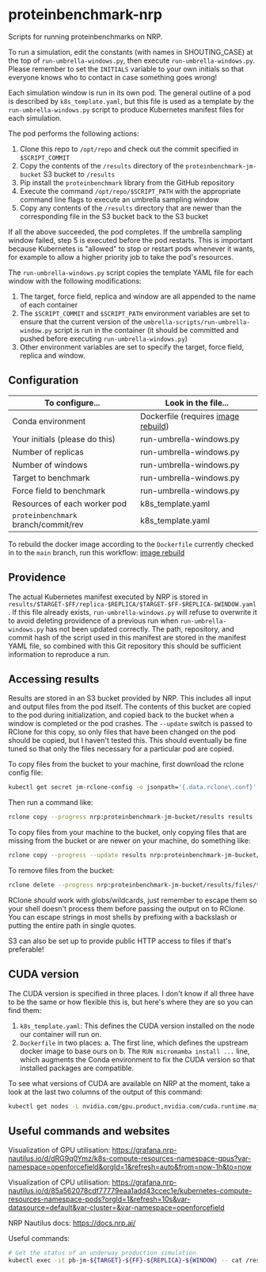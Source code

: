 # proteinbenchmark-nrp

Scripts for running proteinbenchmarks on NRP.

To run a simulation, edit the constants (with names in SHOUTING_CASE) at the top of `run-umbrella-windows.py`, then execute `run-umbrella-windows.py`. Please remember to set the `INITIALS` variable to your own initials so that everyone knows who to contact in case something goes wrong!

Each simulation window is run in its own pod. The general outline of a pod is described by `k8s_template.yaml`, but this file is used as a template by the `run-umbrella-windows.py` script to produce Kubernetes manifest files for each simulation.

The pod performs the following actions:

1. Clone this repo to `/opt/repo` and check out the commit specified in `$SCRIPT_COMMIT`
2. Copy the contents of the `/results` directory of the `proteinbenchmark-jm-bucket` S3 bucket to `/results`
3. Pip install the `proteinbenchmark` library from the GitHub repository
4. Execute the command `/opt/repo/$SCRIPT_PATH` with the appropriate command line flags to execute an umbrella sampling window
5. Copy any contents of the `/results` directory that are newer than the corresponding file in the S3 bucket back to the S3 bucket

If all the above succeeded, the pod completes. If the umbrella sampling window failed, step 5 is executed before the pod restarts. This is important because Kubernetes is "allowed" to stop or restart pods whenever it wants, for example to allow a higher priority job to take the pod's resources.

The `run-umbrella-windows.py` script copies the template YAML file for each window with the following modifications:

1. The target, force field, replica and window are all appended to the name of each container
2. The `$SCRIPT_COMMIT` and `$SCRIPT_PATH` environment variables are set to ensure that the current version of the `umbrella-scripts/run-umbrella-window.py` script is run in the container (it should be committed and pushed before executing `run-umbrella-windows.py`)
3. Other environment variables are set to specify the target, force field, replica and window.

## Configuration

| To configure...                      | Look in the file...                  |
|--------------------------------------|--------------------------------------|
| Conda environment                    | Dockerfile (requires [image rebuild])|
| Your initials (please do this)       | run-umbrella-windows.py              |
| Number of replicas                   | run-umbrella-windows.py              |
| Number of windows                    | run-umbrella-windows.py              |
| Target to benchmark                  | run-umbrella-windows.py              |
| Force field to benchmark             | run-umbrella-windows.py              |
| Resources of each worker pod         | k8s_template.yaml                    |
| `proteinbenchmark` branch/commit/rev | k8s_template.yaml                    |

To rebuild the docker image according to the `Dockerfile` currently checked in to the `main` branch, run this workflow: [image rebuild]

[image rebuild]: https://github.com/openforcefield/proteinbenchmark-nrp/actions/workflows/rebuild-docker.yaml

## Providence

The actual Kubernetes manifest executed by NRP is stored in `results/$TARGET-$FF/replica-$REPLICA/$TARGET-$FF-$REPLICA-$WINDOW.yaml`. If this file already exists, `run-umbrella-windows.py` will refuse to overwrite it to avoid deleting providence of a previous run when `run-umbrella-windows.py` has not been updated correctly. The path, repository, and commit hash of the script used in this manifest are stored in the manifest YAML file, so combined with this Git repository this should be sufficient information to reproduce a run.

## Accessing results

Results are stored in an S3 bucket provided by NRP. This includes all input and output files from the pod itself. The contents of this bucket are copied to the pod during initialization, and copied back to the bucket when a window is completed or the pod crashes. The `--update` switch is passed to RClone for this copy, so only files that have been changed on the pod should be copied, but I haven't tested this. This should eventually be fine tuned so that only the files necessary for a particular pod are copied.

To copy files from the bucket to your machine, first download the rclone config file:

```bash
kubectl get secret jm-rclone-config -o jsonpath='{.data.rclone\.conf}' | base64 --decode > ~/.config/rclone/rclone.conf
```

Then run a command like:

```bash
rclone copy --progress nrp:proteinbenchmark-jm-bucket/results results
```

To copy files from your machine to the bucket, only copying files that are missing from the bucket or are newer on your machine, do something like:

```bash
rclone copy --progress --update results nrp:proteinbenchmark-jm-bucket/results
```

To remove files from the bucket:

```bash
rclone delete --progress nrp:proteinbenchmark-jm-bucket/results/files/to/remove
```

RClone *should* work with globs/wildcards, just remember to escape them so your shell doesn't process them before passing the output on to RClone. You can escape strings in most shells by prefixing with a backslash or putting the entire path in single quotes.

S3 can also be set up to provide public HTTP access to files if that's preferable!

## CUDA version

The CUDA version is specified in three places. I don't know if all three have to be the same or how flexible this is, but here's where they are so you can find them:

1. `k8s_template.yaml`: This defines the CUDA version installed on the node our container will run on.
2. `Dockerfile` in two places:
  a. The first line, which defines the upstream docker image to base ours on
  b. The `RUN micromamba install ...` line, which augments the Conda environment to fix the CUDA version so that installed packages are compatible.

To see what versions of CUDA are available on NRP at the moment, take a look at the last two columns of the output of this command:

```bash
kubectl get nodes -L nvidia.com/gpu.product,nvidia.com/cuda.runtime.major,nvidia.com/cuda.runtime.minor -l nvidia.com/gpu.product
```

## Useful commands and websites

Visualization of GPU utilisation: https://grafana.nrp-nautilus.io/d/dRG9q0Ymz/k8s-compute-resources-namespace-gpus?var-namespace=openforcefield&orgId=1&refresh=auto&from=now-1h&to=now

Visualization of CPU utilisation: https://grafana.nrp-nautilus.io/d/85a562078cdf77779eaa1add43ccec1e/kubernetes-compute-resources-namespace-pods?orgId=1&refresh=10s&var-datasource=default&var-cluster=&var-namespace=openforcefield

NRP Nautilus docs: https://docs.nrp.ai/

Useful commands:

```bash
# Get the status of an underway production simulation
kubectl exec -it pb-jm-${TARGET}-${FF}-${REPLICA}-${WINDOW} -- cat /results/${TARGET}-${FF}/replica-${REPLICA}/window-${WINDOW}/${TARGET}-${FF}-production.out
```
